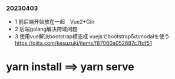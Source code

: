 
### 20230403

* 1 前后端开始放在一起　Vue2+Gin
* 2 后端golang解决跨域问题
* 3 使用vue解决bootstrap模态框
vuejsでbootstrap5のmodalを使う  <https://qiita.com/kesuzuki/items/f87060a052887c7fdf51>

# yarn install ==>  yarn serve



